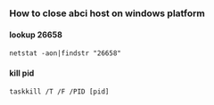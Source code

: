 ### How to close abci host on windows platform

#### lookup 26658
```shell
netstat -aon|findstr "26658"
```

#### kill pid
```shell
taskkill /T /F /PID [pid]
```